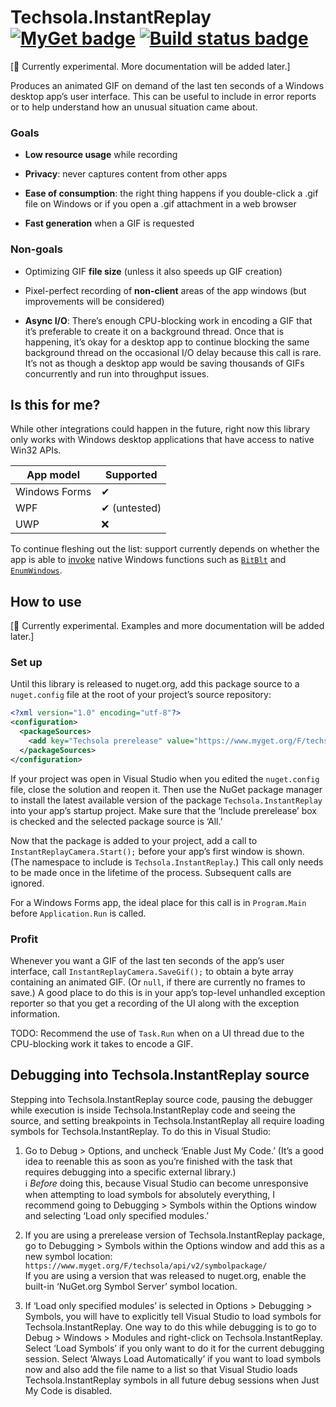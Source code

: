 # Techsola.InstantReplay [![MyGet badge](https://img.shields.io/myget/techsola/vpre/Techsola.InstantReplay.svg?label=myget)](https://www.myget.org/feed/techsola/package/nuget/Techsola.InstantReplay "MyGet (prereleases)") [![Build status badge](https://github.com/Techsola/InstantReplay/workflows/CI/badge.svg)](https://github.com/Techsola/InstantReplay/actions?query=workflow%3ACI "Build status")

[🔬 Currently experimental. More documentation will be added later.]

Produces an animated GIF on demand of the last ten seconds of a Windows desktop app’s user interface. This can be useful to include in error reports or to help understand how an unusual situation came about.

### Goals

- **Low resource usage** while recording

- **Privacy**: never captures content from other apps

- **Ease of consumption**: the right thing happens if you double-click a .gif file on Windows or if you open a .gif attachment in a web browser

- **Fast generation** when a GIF is requested

### Non-goals

- Optimizing GIF **file size** (unless it also speeds up GIF creation)

- Pixel-perfect recording of **non-client** areas of the app windows (but improvements will be considered)

- **Async I/O**: There’s enough CPU-blocking work in encoding a GIF that it’s preferable to create it on a background thread. Once that is happening, it’s okay for a desktop app to continue blocking the same background thread on the occasional I/O delay because this call is rare. It’s not as though a desktop app would be saving thousands of GIFs concurrently and run into throughput issues.

## Is this for me?

While other integrations could happen in the future, right now this library only works with Windows desktop applications that have access to native Win32 APIs.

| App model     | Supported    |
|---------------|--------------|
| Windows Forms | ✔            |
| WPF           | ✔ (untested) |
| UWP           | ❌           |

To continue fleshing out the list: support currently depends on whether the app is able to [invoke](https://docs.microsoft.com/en-us/dotnet/standard/native-interop/pinvoke) native Windows functions such as [`BitBlt`](https://docs.microsoft.com/en-us/windows/win32/api/wingdi/nf-wingdi-bitblt) and [`EnumWindows`](https://docs.microsoft.com/en-us/windows/win32/api/winuser/nf-winuser-enumwindows).

## How to use

[🔬 Currently experimental. Examples and more documentation will be added later.]

### Set up

Until this library is released to nuget.org, add this package source to a `nuget.config` file at the root of your project’s source repository:

```xml
<?xml version="1.0" encoding="utf-8"?>
<configuration>
  <packageSources>
    <add key="Techsola prerelease" value="https://www.myget.org/F/techsola/api/v3/index.json" />
  </packageSources>
</configuration>
```

If your project was open in Visual Studio when you edited the `nuget.config` file, close the solution and reopen it. Then use the NuGet package manager to install the latest available version of the package `Techsola.InstantReplay` into your app’s startup project. Make sure that the ‘Include prerelease’ box is checked and the selected package source is ‘All.’

Now that the package is added to your project, add a call to `InstantReplayCamera.Start();` before your app’s first window is shown. (The namespace to include is `Techsola.InstantReplay`.) This call only needs to be made once in the lifetime of the process. Subsequent calls are ignored.

For a Windows Forms app, the ideal place for this call is in `Program.Main` before `Application.Run` is called.

### Profit

Whenever you want a GIF of the last ten seconds of the app’s user interface, call `InstantReplayCamera.SaveGif();` to obtain a byte array containing an animated GIF. (Or `null`, if there are currently no frames to save.) A good place to do this is in your app’s top-level unhandled exception reporter so that you get a recording of the UI along with the exception information.

TODO: Recommend the use of `Task.Run` when on a UI thread due to the CPU-blocking work it takes to encode a GIF.

## Debugging into Techsola.InstantReplay source

Stepping into Techsola.InstantReplay source code, pausing the debugger while execution is inside Techsola.InstantReplay code and seeing the source, and setting breakpoints in Techsola.InstantReplay all require loading symbols for Techsola.InstantReplay. To do this in Visual Studio:

1. Go to Debug > Options, and uncheck ‘Enable Just My Code.’ (It’s a good idea to reenable this as soon as you’re finished with the task that requires debugging into a specific external library.)  
   ℹ *Before* doing this, because Visual Studio can become unresponsive when attempting to load symbols for absolutely everything, I recommend going to Debugging > Symbols within the Options window and selecting ‘Load only specified modules.’

2. If you are using a prerelease version of Techsola.InstantReplay package, go to Debugging > Symbols within the Options window and add this as a new symbol location: `https://www.myget.org/F/techsola/api/v2/symbolpackage/`  
   If you are using a version that was released to nuget.org, enable the built-in ‘NuGet.org Symbol Server’ symbol location.

3. If ‘Load only specified modules’ is selected in Options > Debugging > Symbols, you will have to explicitly tell Visual Studio to load symbols for Techsola.InstantReplay. One way to do this while debugging is to go to Debug > Windows > Modules and right-click on Techsola.InstantReplay. Select ‘Load Symbols’ if you only want to do it for the current debugging session. Select ‘Always Load Automatically’ if you want to load symbols now and also add the file name to a list so that Visual Studio loads Techsola.InstantReplay symbols in all future debug sessions when Just My Code is disabled.
